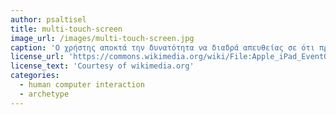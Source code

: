 ```yaml
---
author: psaltisel
title: multi-touch-screen
image_url: /images/multi-touch-screen.jpg
caption: 'Ο χρήστης αποκτά την δυνατότητα να διαδρά απευθείας σε ότι προβάλλεται στην οθόνη της συσκευής που χρησιμοποιεί, χωρίς την ανάγκη άλλων συσκευών όπως το ποντίκι και το touchpad.'
license_url: 'https://commons.wikimedia.org/wiki/File:Apple_iPad_Event03.jpg'
license_text: 'Courtesy of wikimedia.org'
categories:
  - human computer interaction
  - archetype
---
```

